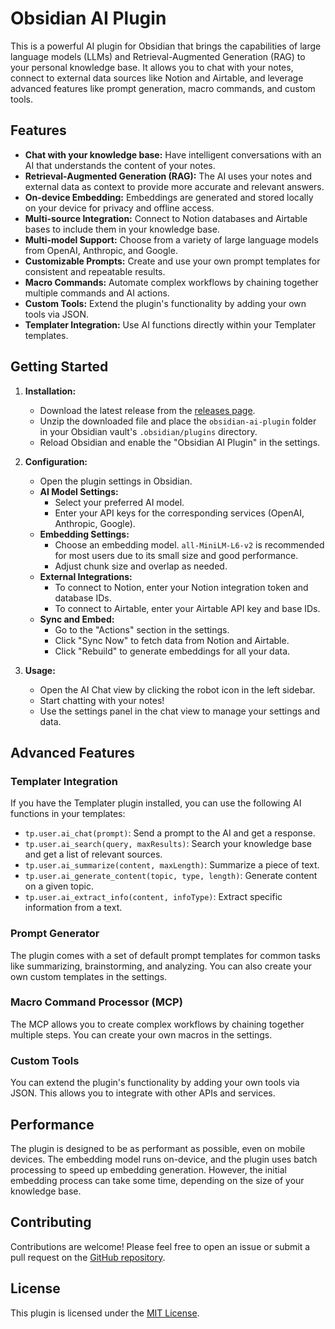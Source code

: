# Obsidian AI Plugin

This is a powerful AI plugin for Obsidian that brings the capabilities of large language models (LLMs) and Retrieval-Augmented Generation (RAG) to your personal knowledge base. It allows you to chat with your notes, connect to external data sources like Notion and Airtable, and leverage advanced features like prompt generation, macro commands, and custom tools.

## Features

- **Chat with your knowledge base:** Have intelligent conversations with an AI that understands the content of your notes.
- **Retrieval-Augmented Generation (RAG):** The AI uses your notes and external data as context to provide more accurate and relevant answers.
- **On-device Embedding:** Embeddings are generated and stored locally on your device for privacy and offline access.
- **Multi-source Integration:** Connect to Notion databases and Airtable bases to include them in your knowledge base.
- **Multi-model Support:** Choose from a variety of large language models from OpenAI, Anthropic, and Google.
- **Customizable Prompts:** Create and use your own prompt templates for consistent and repeatable results.
- **Macro Commands:** Automate complex workflows by chaining together multiple commands and AI actions.
- **Custom Tools:** Extend the plugin's functionality by adding your own tools via JSON.
- **Templater Integration:** Use AI functions directly within your Templater templates.

## Getting Started

1. **Installation:**
   - Download the latest release from the [releases page](https://github.com/your-username/obsidian-ai-plugin/releases).
   - Unzip the downloaded file and place the `obsidian-ai-plugin` folder in your Obsidian vault's `.obsidian/plugins` directory.
   - Reload Obsidian and enable the "Obsidian AI Plugin" in the settings.

2. **Configuration:**
   - Open the plugin settings in Obsidian.
   - **AI Model Settings:**
     - Select your preferred AI model.
     - Enter your API keys for the corresponding services (OpenAI, Anthropic, Google).
   - **Embedding Settings:**
     - Choose an embedding model. `all-MiniLM-L6-v2` is recommended for most users due to its small size and good performance.
     - Adjust chunk size and overlap as needed.
   - **External Integrations:**
     - To connect to Notion, enter your Notion integration token and database IDs.
     - To connect to Airtable, enter your Airtable API key and base IDs.
   - **Sync and Embed:**
     - Go to the "Actions" section in the settings.
     - Click "Sync Now" to fetch data from Notion and Airtable.
     - Click "Rebuild" to generate embeddings for all your data.

3. **Usage:**
   - Open the AI Chat view by clicking the robot icon in the left sidebar.
   - Start chatting with your notes!
   - Use the settings panel in the chat view to manage your settings and data.

## Advanced Features

### Templater Integration

If you have the Templater plugin installed, you can use the following AI functions in your templates:

- `tp.user.ai_chat(prompt)`: Send a prompt to the AI and get a response.
- `tp.user.ai_search(query, maxResults)`: Search your knowledge base and get a list of relevant sources.
- `tp.user.ai_summarize(content, maxLength)`: Summarize a piece of text.
- `tp.user.ai_generate_content(topic, type, length)`: Generate content on a given topic.
- `tp.user.ai_extract_info(content, infoType)`: Extract specific information from a text.

### Prompt Generator

The plugin comes with a set of default prompt templates for common tasks like summarizing, brainstorming, and analyzing. You can also create your own custom templates in the settings.

### Macro Command Processor (MCP)

The MCP allows you to create complex workflows by chaining together multiple steps. You can create your own macros in the settings.

### Custom Tools

You can extend the plugin's functionality by adding your own tools via JSON. This allows you to integrate with other APIs and services.

## Performance

The plugin is designed to be as performant as possible, even on mobile devices. The embedding model runs on-device, and the plugin uses batch processing to speed up embedding generation. However, the initial embedding process can take some time, depending on the size of your knowledge base.

## Contributing

Contributions are welcome! Please feel free to open an issue or submit a pull request on the [GitHub repository](https://github.com/your-username/obsidian-ai-plugin).

## License

This plugin is licensed under the [MIT License](LICENSE).


